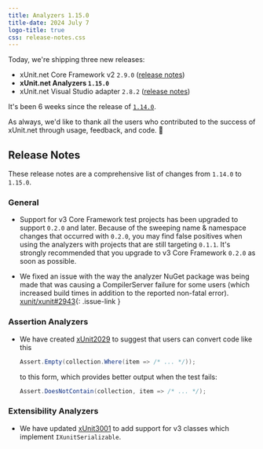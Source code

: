 ```yaml
---
title: Analyzers 1.15.0
title-date: 2024 July 7
logo-title: true
css: release-notes.css
---
```


Today, we're shipping three new releases:

* xUnit.net Core Framework v2 `2.9.0` ([release notes](/releases/v2/2.9.0))
* **xUnit.net Analyzers `1.15.0`**
* xUnit.net Visual Studio adapter `2.8.2` ([release notes](/releases/visualstudio/2.8.2))

It's been 6 weeks since the release of [`1.14.0`](1.14.0).

As always, we'd like to thank all the users who contributed to the success of xUnit.net through usage, feedback, and code. 🎉

## Release Notes

These release notes are a comprehensive list of changes from `1.14.0` to `1.15.0`.

### General

* Support for v3 Core Framework test projects has been upgraded to support `0.2.0` and later. Because of the sweeping name & namespace changes that occurred with `0.2.0`, you may find false positives when using the analyzers with projects that are still targeting `0.1.1`. It's strongly recommended that you upgrade to v3 Core Framework `0.2.0` as soon as possible.

* We fixed an issue with the way the analyzer NuGet package was being made that was causing a CompilerServer failure for some users (which increased build times in addition to the reported non-fatal error). [xunit/xunit#2943](https://github.com/xunit/xunit/issues/2943){: .issue-link }

### Assertion Analyzers

* We have created [xUnit2029](/xunit.analyzers/rules/xUnit2029) to suggest that users can convert code like this

  ```csharp
  Assert.Empty(collection.Where(item => /* ... */));
  ```

  to this form, which provides better output when the test fails:

  ```csharp
  Assert.DoesNotContain(collection, item => /* ... */);
  ```

### Extensibility Analyzers

* We have updated [xUnit3001](/xunit.analyzers/rules/xUnit3001) to add support for v3 classes which implement `IXunitSerializable`.
